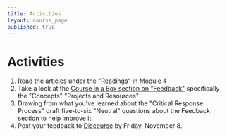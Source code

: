 ```yaml
---
title: Activities
layout: course_page
published: true
---
```


# Activities
1. Read the articles under the ["Readings" in Module 4](http://writing4change.p2pu.org/module4/reading/)
2. Take a look at the [Course in a Box section on "Feedback"](http://howto.p2pu.org/modules/feedback/concepts/) specifically the "Concepts" "Projects and Resources"
3. Drawing from what you've learned about the "Critical Response Process" draft five-to-six "Neutral" questions about the Feedback section to help improve it.
4. Post your feedback to [Discourse](http://discourse.p2pu.org/t/activity-4-how-to-deliver-feedback/289) by Friday, November 8.


